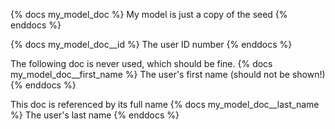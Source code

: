 {% docs my_model_doc %}
My model is just a copy of the seed
{% enddocs %}

{% docs my_model_doc__id %}
The user ID number
{% enddocs %}

The following doc is never used, which should be fine.
{% docs my_model_doc__first_name %}
The user's first name (should not be shown!)
{% enddocs %}

This doc is referenced by its full name
{% docs my_model_doc__last_name %}
The user's last name
{% enddocs %}
